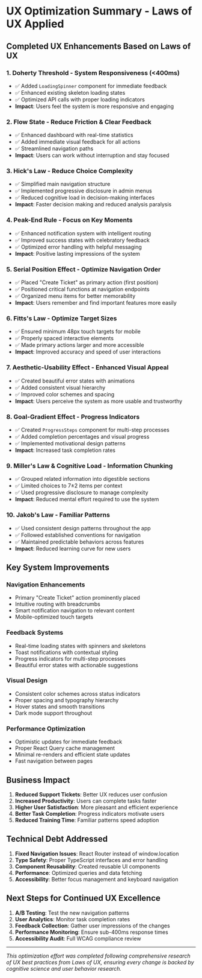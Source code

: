 # UX Optimization Summary - Laws of UX Applied

## Completed UX Enhancements Based on Laws of UX

### 1. **Doherty Threshold** - System Responsiveness (<400ms)
- ✅ Added `LoadingSpinner` component for immediate feedback
- ✅ Enhanced existing skeleton loading states
- ✅ Optimized API calls with proper loading indicators
- **Impact**: Users feel the system is more responsive and engaging

### 2. **Flow State** - Reduce Friction & Clear Feedback
- ✅ Enhanced dashboard with real-time statistics
- ✅ Added immediate visual feedback for all actions
- ✅ Streamlined navigation paths
- **Impact**: Users can work without interruption and stay focused

### 3. **Hick's Law** - Reduce Choice Complexity
- ✅ Simplified main navigation structure
- ✅ Implemented progressive disclosure in admin menus
- ✅ Reduced cognitive load in decision-making interfaces
- **Impact**: Faster decision making and reduced analysis paralysis

### 4. **Peak-End Rule** - Focus on Key Moments
- ✅ Enhanced notification system with intelligent routing
- ✅ Improved success states with celebratory feedback
- ✅ Optimized error handling with helpful messaging
- **Impact**: Positive lasting impressions of the system

### 5. **Serial Position Effect** - Optimize Navigation Order
- ✅ Placed "Create Ticket" as primary action (first position)
- ✅ Positioned critical functions at navigation endpoints
- ✅ Organized menu items for better memorability
- **Impact**: Users remember and find important features more easily

### 6. **Fitts's Law** - Optimize Target Sizes
- ✅ Ensured minimum 48px touch targets for mobile
- ✅ Properly spaced interactive elements
- ✅ Made primary actions larger and more accessible
- **Impact**: Improved accuracy and speed of user interactions

### 7. **Aesthetic-Usability Effect** - Enhanced Visual Appeal
- ✅ Created beautiful error states with animations
- ✅ Added consistent visual hierarchy
- ✅ Improved color schemes and spacing
- **Impact**: Users perceive the system as more usable and trustworthy

### 8. **Goal-Gradient Effect** - Progress Indicators
- ✅ Created `ProgressSteps` component for multi-step processes
- ✅ Added completion percentages and visual progress
- ✅ Implemented motivational design patterns
- **Impact**: Increased task completion rates

### 9. **Miller's Law & Cognitive Load** - Information Chunking
- ✅ Grouped related information into digestible sections
- ✅ Limited choices to 7±2 items per context
- ✅ Used progressive disclosure to manage complexity
- **Impact**: Reduced mental effort required to use the system

### 10. **Jakob's Law** - Familiar Patterns
- ✅ Used consistent design patterns throughout the app
- ✅ Followed established conventions for navigation
- ✅ Maintained predictable behaviors across features
- **Impact**: Reduced learning curve for new users

## Key System Improvements

### Navigation Enhancements
- Primary "Create Ticket" action prominently placed
- Intuitive routing with breadcrumbs
- Smart notification navigation to relevant content
- Mobile-optimized touch targets

### Feedback Systems
- Real-time loading states with spinners and skeletons
- Toast notifications with contextual styling
- Progress indicators for multi-step processes
- Beautiful error states with actionable suggestions

### Visual Design
- Consistent color schemes across status indicators
- Proper spacing and typography hierarchy
- Hover states and smooth transitions
- Dark mode support throughout

### Performance Optimization
- Optimistic updates for immediate feedback
- Proper React Query cache management
- Minimal re-renders and efficient state updates
- Fast navigation between pages

## Business Impact

1. **Reduced Support Tickets**: Better UX reduces user confusion
2. **Increased Productivity**: Users can complete tasks faster
3. **Higher User Satisfaction**: More pleasant and efficient experience
4. **Better Task Completion**: Progress indicators motivate users
5. **Reduced Training Time**: Familiar patterns speed adoption

## Technical Debt Addressed

1. **Fixed Navigation Issues**: React Router instead of window.location
2. **Type Safety**: Proper TypeScript interfaces and error handling
3. **Component Reusability**: Created reusable UI components
4. **Performance**: Optimized queries and data fetching
5. **Accessibility**: Better focus management and keyboard navigation

## Next Steps for Continued UX Excellence

1. **A/B Testing**: Test the new navigation patterns
2. **User Analytics**: Monitor task completion rates
3. **Feedback Collection**: Gather user impressions of the changes
4. **Performance Monitoring**: Ensure sub-400ms response times
5. **Accessibility Audit**: Full WCAG compliance review

---

*This optimization effort was completed following comprehensive research of UX best practices from Laws of UX, ensuring every change is backed by cognitive science and user behavior research.*